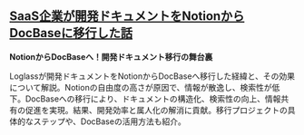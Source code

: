 ## [SaaS企業が開発ドキュメントをNotionからDocBaseに移行した話](https://zenn.dev/loglass/articles/b286b1e8f0947b)

**NotionからDocBaseへ！開発ドキュメント移行の舞台裏**

Loglassが開発ドキュメントをNotionからDocBaseへ移行した経緯と、その効果について解説。Notionの自由度の高さが原因で、情報が散逸し、検索性が低下。DocBaseへの移行により、ドキュメントの構造化、検索性の向上、情報共有の促進を実現。結果、開発効率と属人化の解消に貢献。移行プロジェクトの具体的なステップや、DocBaseの活用方法も紹介。
